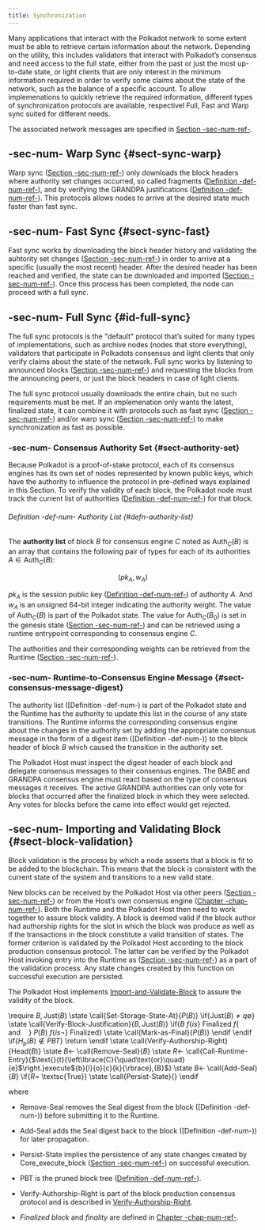 ```yaml
---
title: Synchronization
---
```


Many applications that interact with the Polkadot network to some extent must be able to retrieve certain information about the network. Depending on the utility, this includes validators that interact with Polkadot’s consensus and need access to the full state, either from the past or just the most up-to-date state, or light clients that are only interest in the minimum information required in order to verify some claims about the state of the network, such as the balance of a specific account. To allow implemenations to quickly retrieve the required information, different types of synchronization protocols are available, respectivel Full, Fast and Warp sync suited for different needs.

The associated network messages are specified in [Section -sec-num-ref-](chap-networking#sect-network-messages).

## -sec-num- Warp Sync {#sect-sync-warp}

Warp sync ([Section -sec-num-ref-](chap-networking#sect-msg-warp-sync)) only downloads the block headers where authority set changes occurred, so called fragments ([Definition -def-num-ref-](chap-networking#defn-warp-sync-proof)), and by verifying the GRANDPA justifications ([Definition -def-num-ref-](chap-networking#defn-grandpa-justifications-compact)). This protocols allows nodes to arrive at the desired state much faster than fast sync.

## -sec-num- Fast Sync {#sect-sync-fast}

Fast sync works by downloading the block header history and validating the auhtority set changes ([Section -sec-num-ref-](chap-sync#sect-authority-set)) in order to arrive at a specific (usually the most recent) header. After the desired header has been reached and verified, the state can be downloaded and imported ([Section -sec-num-ref-](chap-networking#sect-msg-state-request)). Once this process has been completed, the node can proceed with a full sync.

## -sec-num- Full Sync {#id-full-sync}

The full sync protocols is the "default" protocol that’s suited for many types of implementations, such as archive nodes (nodes that store everything), validators that participate in Polkadots consensus and light clients that only verify claims about the state of the network. Full sync works by listening to announced blocks ([Section -sec-num-ref-](chap-networking#sect-msg-block-announce)) and requesting the blocks from the announcing peers, or just the block headers in case of light clients.

The full sync protocol usually downloads the entire chain, but no such requirements must be met. If an implemenation only wants the latest, finalized state, it can combine it with protocols such as fast sync ([Section -sec-num-ref-](chap-sync#sect-sync-fast)) and/or warp sync ([Section -sec-num-ref-](chap-sync#sect-sync-warp)) to make synchronization as fast as possible.

### -sec-num- Consensus Authority Set {#sect-authority-set}

Because Polkadot is a proof-of-stake protocol, each of its consensus engines has its own set of nodes represented by known public keys, which have the authority to influence the protocol in pre-defined ways explained in this Section. To verify the validity of each block, the Polkadot node must track the current list of authorities ([Definition -def-num-ref-](chap-sync#defn-authority-list)) for that block.

###### Definition -def-num- Authority List {#defn-authority-list}

The **authority list** of block ${B}$ for consensus engine ${C}$ noted as $\text{Auth}_{{C}}{\left({B}\right)}$ is an array that contains the following pair of types for each of its authorities ${A}\in\text{Auth}_{{C}}{\left({B}\right)}$:

$$
{\left({p}{k}_{{A}},{w}_{{A}}\right)}
$$

${p}{k}_{{A}}$ is the session public key ([Definition -def-num-ref-](id-cryptography-encoding#defn-session-key)) of authority ${A}$. And ${w}_{{A}}$ is an unsigned 64-bit integer indicating the authority weight. The value of $\text{Auth}_{{C}}{\left({B}\right)}$ is part of the Polkadot state. The value for $\text{Auth}_{{C}}{\left({B}_{{0}}\right)}$ is set in the genesis state ([Section -sec-num-ref-](id-cryptography-encoding#chapter-genesis)) and can be retrieved using a runtime entrypoint corresponding to consensus engine ${C}$.

The authorities and their corresponding weights can be retrieved from the Runtime ([Section -sec-num-ref-](chap-runtime-api#sect-rte-grandpa-auth)).

### -sec-num- Runtime-to-Consensus Engine Message {#sect-consensus-message-digest}

The authority list ([Definition -def-num-) is part of the Polkadot state and the Runtime has the authority to update this list in the course of any state transitions. The Runtime informs the corresponding consensus engine about the changes in the authority set by adding the appropriate consensus message in the form of a digest item ([Definition -def-num-)) to the block header of block ${B}$ which caused the transition in the authority set.

The Polkadot Host must inspect the digest header of each block and delegate consensus messages to their consensus engines. The BABE and GRANDPA consensus engine must react based on the type of consensus messages it receives. The active GRANDPA authorities can only vote for blocks that occurred after the finalized block in which they were selected. Any votes for blocks before the came into effect would get rejected.

## -sec-num- Importing and Validating Block {#sect-block-validation}

Block validation is the process by which a node asserts that a block is fit to be added to the blockchain. This means that the block is consistent with the current state of the system and transitions to a new valid state.

New blocks can be received by the Polkadot Host via other peers ([Section -sec-num-ref-](chap-networking#sect-msg-block-request)) or from the Host’s own consensus engine ([Chapter -chap-num-ref-](sect-block-production)). Both the Runtime and the Polkadot Host then need to work together to assure block validity. A block is deemed valid if the block author had authorship rights for the slot in which the block was produce as well as if the transactions in the block constitute a valid transition of states. The former criterion is validated by the Polkadot Host according to the block production consensus protocol. The latter can be verified by the Polkadot Host invoking entry into the Runtime as ([Section -sec-num-ref-](chap-runtime-api#sect-rte-core-execute-block)) as a part of the validation process. Any state changes created by this function on successful execution are persisted.

The Polkadot Host implements [Import-and-Validate-Block](chap-sync#algo-import-and-validate-block) to assure the validity of the block.

\require ${B},\text{Just}{\left({B}\right)}$ \state \call{Set-Storage-State-At}{${P}{\left({B}\right)}$} \if{$\text{Just}{\left({B}\right)}\ne{q}\emptyset$} \state \call{Verify-Block-Justification}{${B},\text{Just}{\left({B}\right)}$} \if{${B}~\text{}{f}{\left\lbrace{i}{s}\right\rbrace}~\text{Finalized}~\text{}{f}{\left\lbrace{\quad\text{and}\quad}\right\rbrace}~{P}{\left({B}\right)}~\text{}{f}{\left\lbrace{i}{s}\neg\right\rbrace}~\text{Finalized}$} \state \call{Mark-as-Final}{${P}{\left({B}\right)}$} \endif \endif \if{${H}_{{p}}{\left({B}\right)}\notin{P}{B}{T}$} \return \endif \state \call{Verify-Authorship-Right}{$\text{Head}{\left({B}\right)}$} \state ${B}\leftarrow$ \call{Remove-Seal}{${B}$} \state ${R}\leftarrow$ \call{Call-Runtime-Entry}{$\text{}{t}{\left\lbrace{C}{\quad\text{or}\quad}{e}$\right.}execute${b}{l}{o}{c}{k}{\rbrace},{B}$} \state ${B}\leftarrow$ \call{Add-Seal}{${B}$} \if{${R}=$ \textsc{True}} \state \call{Persist-State}{} \endif

where  
- $\text{Remove-Seal}$ removes the Seal digest from the block ([Definition -def-num-)) before submitting it to the Runtime.

- $\text{Add-Seal}$ adds the Seal digest back to the block ([Definition -def-num-)) for later propagation.

- $\text{Persist-State}$ implies the persistence of any state changes created by ${\mathtt{\text{Core_execute_block}}}$ ([Section -sec-num-ref-](chap-runtime-api#sect-rte-core-execute-block)) on successful execution.

- $\text{PBT}$ is the pruned block tree ([Definition -def-num-ref-](chap-state#defn-block-tree)).

- $\text{Verify-Authorship-Right}$ is part of the block production consensus protocol and is described in [Verify-Authorship-Right](sect-block-production#algo-verify-authorship-right).

- *Finalized block* and *finality* are defined in [Chapter -chap-num-ref-](sect-finality).

